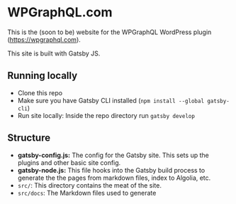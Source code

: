 # WPGraphQL.com

This is the (soon to be) website for the WPGraphQL WordPress plugin (https://wpgraphql.com). 

This site is built with Gatsby JS. 

## Running locally

- Clone this repo
- Make sure you have Gatsby CLI installed (`npm install --global gatsby-cli`)
- Run site locally: Inside the repo directory run `gatsby develop`

## Structure

- **gatsby-config.js:** The config for the Gatsby site. This sets up the plugins and other basic site config.
- **gatsby-node.js:** This file hooks into the Gatsby build process to generate the the pages from markdown files, index to Algolia, etc.
- `src/`: This directory contains the meat of the site.
- `src/docs`: The Markdown files used to generate


